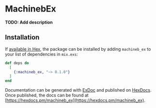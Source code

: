 # MachinebEx

**TODO: Add description**

## Installation

If [available in Hex](https://hex.pm/docs/publish), the package can be installed
by adding `machineb_ex` to your list of dependencies in `mix.exs`:

```elixir
def deps do
  [
    {:machineb_ex, "~> 0.1.0"}
  ]
end
```

Documentation can be generated with [ExDoc](https://github.com/elixir-lang/ex_doc)
and published on [HexDocs](https://hexdocs.pm). Once published, the docs can
be found at [https://hexdocs.pm/machineb_ex](https://hexdocs.pm/machineb_ex).

